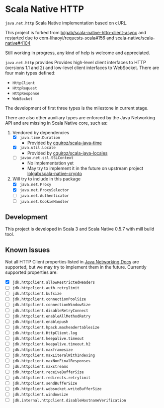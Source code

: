 # Scala Native HTTP

`java.net.http` Scala Native implementation based on cURL.

This project is forked from [lolgab/scala-native-http-client-async](https://github.com/lolgab/scala-native-http-client-async) and restarted due to [com-lihaoyi/requests-scala#156](https://github.com/com-lihaoyi/requests-scala/issues/156) and [scala-native/scala-native#4104](https://github.com/scala-native/scala-native/issues/4104)

Still working in progress, any kind of help is welcome and appreciated.

`java.net.http` provides Provides high-level client interfaces to HTTP (versions 1.1 and 2) and low-level client interfaces to WebSocket. There are four main types defined:

- `HttpClient`
- `HttpRequest`
- `HttpResponse`
- `WebSocket`

The development of first three types is the milestone in current stage.

There are also other auxiliary types are enforced by the Java Networking API and are missing in Scala Native core, such as:

1. Vendored by dependencies
   - [x] `java.time.Duration`
     - Provided by [cquiroz/scala-java-time](https://github.com/cquiroz/scala-java-time)
   - [x] `java.util.Locale`
     - Provided by [cquiroz/scala-java-locales](https://github.com/cquiroz/scala-java-locales)
   - [ ] `javax.net.ssl.SSLContext`
     - No implementation yet
     - May try to implement it in the future on upstream project [lolgab/scala-native-crypto](https://github.com/lolgab/scala-native-crypto)
2. Will try to include in this package
   - [x] `java.net.Proxy`
   - [x] `java.net.ProxySelector`
   - [ ] `java.net.Authenticator`
   - [ ] `java.net.CookieHandler`

## Development

This project is developed in Scala 3 and Scala Native 0.5.7 with mill build tool.

## Known Issues

Not all HTTP Client properties listed in [Java Networking Docs](https://docs.oracle.com/en/java/javase/24/core/java-networking.html#GUID-86B96A42-74FE-4E7D-8E60-D64A03862083) are supported, but we may try to implement them in the future. Currently supported properties are:

- [x] `jdk.httpclient.allowRestrictedHeaders`
- [ ] `jdk.httpclient.auth.retrylimit`
- [ ] `jdk.httpclient.bufsize`
- [ ] `jdk.httpclient.connectionPoolSize`
- [ ] `jdk.httpclient.connectionWindowSize`
- [ ] `jdk.httpclient.disableRetryConnect`
- [ ] `jdk.httpclient.enableAllMethodRetry`
- [ ] `jdk.httpclient.enablepush`
- [ ] `jdk.httpclient.hpack.maxheadertablesize`
- [ ] `jdk.httpclient.HttpClient.log`
- [ ] `jdk.httpclient.keepalive.timeout`
- [ ] `jdk.httpclient.keepalive.timeout.h2`
- [ ] `jdk.httpclient.maxframesize`
- [ ] `jdk.httpclient.maxLiteralWithIndexing`
- [ ] `jdk.httpclient.maxNonFinalResponses`
- [ ] `jdk.httpclient.maxstreams`
- [ ] `jdk.httpclient.receiveBufferSize`
- [ ] `jdk.httpclient.redirects.retrylimit`
- [ ] `jdk.httpclient.sendBufferSize`
- [ ] `jdk.httpclient.websocket.writeBufferSize`
- [ ] `jdk.httpclient.windowsize`
- [ ] `jdk.internal.httpclient.disableHostnameVerification`
